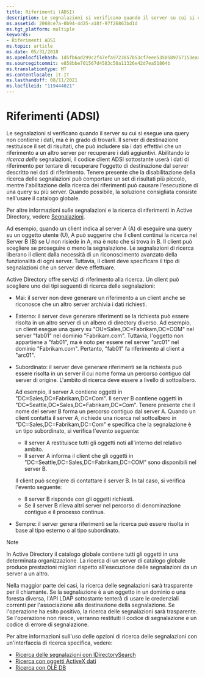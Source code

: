 ```yaml
---
title: Riferimenti (ADSI)
description: Le segnalazioni si verificano quando il server su cui si esegue una query non contiene i dati, ma è in grado di trovarli.
ms.assetid: 2068ce7a-0b94-4d25-a18f-97f26863bd1d
ms.tgt_platform: multiple
keywords:
- Riferimenti ADSI
ms.topic: article
ms.date: 05/31/2018
ms.openlocfilehash: 1d5fb6ad299c2f47efa9723857b53cf7eee5350589757153eaaae869b2c37e6b
ms.sourcegitcommit: e858bbe701567d4583c50a11326e42d7ea51804b
ms.translationtype: MT
ms.contentlocale: it-IT
ms.lasthandoff: 08/11/2021
ms.locfileid: "119444021"
---
```

# <a name="referrals-adsi"></a>Riferimenti (ADSI)

Le segnalazioni si verificano quando il server su cui si esegue una query non contiene i dati, ma è in grado di trovarli. Il server di destinazione restituisce il set di risultati, che può includere sia i dati effettivi che un riferimento a un altro server per recuperare i dati aggiuntivi. Abilitando *la ricerca delle* segnalazioni, il codice client ADSI sottostante userà i dati di riferimento per tentare di recuperare l'oggetto di destinazione dal server descritto nei dati di riferimento. Tenere presente che la disabilitazione della ricerca delle segnalazioni può comportare un set di risultati più piccolo, mentre l'abilitazione della ricerca dei riferimenti può causare l'esecuzione di una query su più server. Quando possibile, la soluzione consigliata consiste nell'usare il catalogo globale.

Per altre informazioni sulle segnalazioni e la ricerca di riferimenti in Active Directory, vedere [Segnalazioni](/windows/desktop/AD/referrals).

Ad esempio, quando un client indica al server A (A) di eseguire una query su un oggetto utente (U), A può suggerire che il client continui la ricerca nel Server B (B) se U non risiede in A, ma è noto che si trova in B. Il client può scegliere se proseguire o meno la segnalazione. Le segnalazioni di ricerca liberano il client dalla necessità di un riconoscimento avanzato della funzionalità di ogni server. Tuttavia, il client deve specificare il tipo di segnalazioni che un server deve effettuare.

Active Directory offre servizi di riferimento alla ricerca. Un client può scegliere uno dei tipi seguenti di ricerca delle segnalazioni:

-   Mai: il server non deve generare un riferimento a un client anche se riconosce che un altro server archivia i dati richiesti.
-   Esterno: il server deve generare riferimenti se la richiesta può essere risolta in un altro server di un albero di directory diverso. Ad esempio, un client esegue una query su "OU=Sales,DC=Fabrikam,DC=COM" nel server "fab01" nel dominio "Fabrikam.com". Tuttavia, l'oggetto non appartiene a "fab01", ma è noto per essere nel server "arc01" nel dominio "Fabrikam.com". Pertanto, "fab01" fa riferimento al client a "arc01".
-   Subordinato: il server deve generare riferimenti se la richiesta può essere risolta in un server il cui nome forma un percorso contiguo dal server di origine. L'ambito di ricerca deve essere a livello di sottoalbero.

    Ad esempio, il server A contiene oggetti in "DC=Sales,DC=Fabrikam,DC=Com". Il server B contiene oggetti in "DC=Seattle,DC=Sales,DC=Fabrikam,DC=Com". Tenere presente che il nome del server B forma un percorso contiguo dal server A. Quando un client contatta il server A, richiede una ricerca nel sottoalbero in "DC=Sales,DC=Fabrikam,DC=Com" e specifica che la segnalazione è un tipo subordinato, si verifica l'evento seguente:

    -   Il server A restituisce tutti gli oggetti noti all'interno del relativo ambito.
    -   Il server A informa il client che gli oggetti in "DC=Seattle,DC=Sales,DC=Fabrikam,DC=COM" sono disponibili nel server B.

    Il client può scegliere di contattare il server B. In tal caso, si verifica l'evento seguente:

    -   Il server B risponde con gli oggetti richiesti.
    -   Se il server B rileva altri server nel percorso di denominazione contiguo e il processo continua.

-   Sempre: il server genera riferimenti se la ricerca può essere risolta in base al tipo esterno o al tipo subordinato.

> [!Note]  
> In Active Directory il catalogo globale contiene tutti gli oggetti in una determinata organizzazione. La ricerca di un server di catalogo globale produce prestazioni migliori rispetto all'esecuzione delle segnalazioni da un server a un altro.

 

Nella maggior parte dei casi, la ricerca delle segnalazioni sarà trasparente per il chiamante. Se la segnalazione è a un oggetto in un dominio o una foresta diversa, l'API LDAP sottostante tenterà di usare le credenziali correnti per l'associazione alla destinazione della segnalazione. Se l'operazione ha esito positivo, la ricerca delle segnalazioni sarà trasparente. Se l'operazione non riesce, verranno restituiti il codice di segnalazione e un codice di errore di segnalazione.

Per altre informazioni sull'uso delle opzioni di ricerca delle segnalazioni con un'interfaccia di ricerca specifica, vedere:

-   [Ricerca delle segnalazioni con IDirectorySearch](referral-chasing-with-idirectorysearch.md)
-   [Ricerca con oggetti ActiveX dati](searching-with-activex-data-objects-ado.md)
-   [Ricerca con OLE DB](searching-with-ole-db.md)

 

 